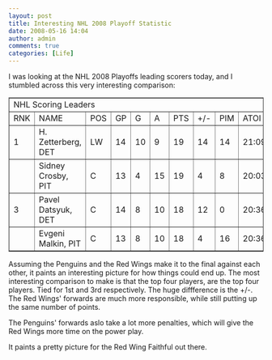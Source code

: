 ```yaml
---
layout: post
title: Interesting NHL 2008 Playoff Statistic
date: 2008-05-16 14:04
author: admin
comments: true
categories: [Life]
---
```

I was looking at the NHL 2008 Playoffs leading scorers today, and I stumbled across this very interesting comparison:

<table border=1 cellspacing=0>
 <tr>
  <td colspan=12>NHL Scoring Leaders</td>
  <td colspan=2>PP</td>
  <td colspan=2>PK</td>
 </tr>
 <tr>
  <td>RNK</td>
  <td>NAME</td>
  <td>POS</td>
  <td>GP</td>
  <td>G</td>
  <td>A</td>
  <td>PTS</td>
  <td>+/-</td>
  <td>PIM</td>
  <td>ATOI</td>
  <td>SOG</td>
  <td>SPCT</td>
  <td>G</td>
  <td>A</td>
  <td>G</td>
  <td>A</td>
 </tr>
 <tr>
  <td>1</td>
  <td>H. Zetterberg, DET</td>
  <td>LW</td>
  <td>14</td>
  <td>10</td>
  <td>9</td>
  <td>19</td>
  <td>14</td>
  <td>14</td>
  <td>21:09</td>
  <td>74</td>
  <td>13.5</td>
  <td>3</td>
  <td>3</td>
  <td>1</td>
  <td>3</td>
 </tr>
 <tr>
  <td> </td>
  <td>Sidney Crosby, PIT</td>
  <td>C</td>
  <td>13</td>
  <td>4</td>
  <td>15</td>
  <td>19</td>
  <td>4</td>
  <td>8</td>
  <td>20:03</td>
  <td>39</td>
  <td>10.3</td>
  <td>1</td>
  <td>9</td>
  <td>0</td>
  <td>0</td>
 </tr>
 <tr>
  <td>3</td>
  <td>Pavel Datsyuk, DET</td>
  <td>C</td>
  <td>14</td>
  <td>8</td>
  <td>10</td>
  <td>18</td>
  <td>12</td>
  <td>0</td>
  <td>20:36</td>
  <td>41</td>
  <td>19.5</td>
  <td>2</td>
  <td>3</td>
  <td>0</td>
  <td>0</td>
 </tr>
 <tr>
  <td> </td>
  <td>Evgeni Malkin, PIT</td>
  <td>C</td>
  <td>13</td>
  <td>8</td>
  <td>10</td>
  <td>18</td>
  <td>4</td>
  <td>16</td>
  <td>20:36</td>
  <td>57</td>
  <td>14.0</td>
  <td>4</td>
  <td>4</td>
  <td>1</td>
  <td>0</td>
 </tr>
</table>

Assuming the Penguins and the Red Wings make it to the final against each other, it paints an interesting picture for how things could end up.  The most interesting comparison to make is that the top four players, are the top four players.  Tied for 1st and 3rd respectively.  The huge diffference is the +/-.  The Red Wings' forwards are much more responsible, while still putting up the same number of points.

The Penguins' forwards aslo take a lot more penalties, which will give the Red Wings more time on the power play.

It paints a pretty picture for the Red Wing Faithful out there.
